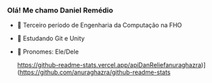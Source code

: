 ### Olá! Me chamo Daniel Remédio

- 🔭 Terceiro período de Engenharia da Computação na FHO
- 🌱 Estudando Git e Unity
- 🤔 Pronomes: Ele/Dele

  https://github-readme-stats.vercel.app/apiDanReliefanuraghazra)](https://github.com/anuraghazra/github-readme-stats
